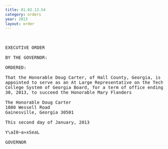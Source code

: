 ```yaml
---
title: 01.02.13.54
category: orders
year: 2013
layout: order
---
```


<pre> 

EXECUTIVE ORDER

BY THE GOVERNOR:

ORDERED:

That the Honorable Doug Carter, of Hall County, Georgia, is
appointed to serve as an At Large Representative on the Technical
College System of Georgia Board, for a term of office ending June
30, 2013, to succeed the Honorable Mary Flanders

The Honorable Doug Carter
1080 Wessell Road
Gainesville, Georgia 30501

This second day of January, 2013

Y\aI0~a»xSeaL

GOVERNOR

</pre>
